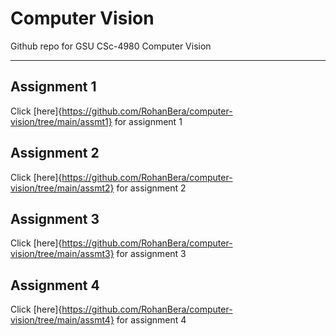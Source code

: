# Computer Vision
Github repo for GSU CSc-4980 Computer Vision 

<hr />

## Assignment 1 

Click [here]{https://github.com/RohanBera/computer-vision/tree/main/assmt1} for assignment 1 

## Assignment 2

Click [here]{https://github.com/RohanBera/computer-vision/tree/main/assmt2} for assignment 2

## Assignment 3 

Click [here]{https://github.com/RohanBera/computer-vision/tree/main/assmt3} for assignment 3 

## Assignment 4 

Click [here]{https://github.com/RohanBera/computer-vision/tree/main/assmt4} for assignment 4 